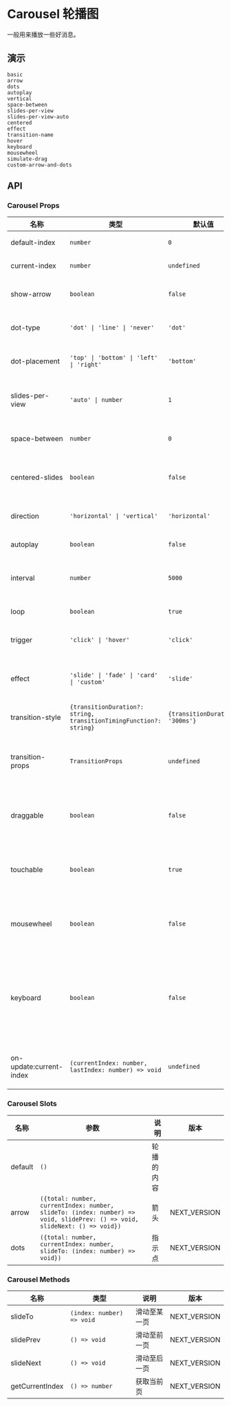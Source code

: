 # Carousel 轮播图

一般用来播放一些好消息。

## 演示

```demo
basic
arrow
dots
autoplay
vertical
space-between
slides-per-view
slides-per-view-auto
centered
effect
transition-name
hover
keyboard
mousewheel
simulate-drag
custom-arrow-and-dots
```

## API

### Carousel Props

| 名称 | 类型 | 默认值 | 说明 | 版本 |
| --- | --- | --- | --- | --- |
| default-index | `number` | `0` | 默认显示页 | NEXT_VERSION |
| current-index | `number` | `undefined` | 当前显示页 | NEXT_VERSION |
| show-arrow | `boolean` | `false` | 是否显示箭头按钮 | NEXT_VERSION |
| dot-type | `'dot' \| 'line' \| 'never'` | `'dot'` | 轮播指示点样式 | NEXT_VERSION |
| dot-placement | `'top' \| 'bottom' \| 'left' \| 'right'` | `'bottom'` | 轮播指示点位置 | NEXT_VERSION |
| slides-per-view | `'auto' \| number` | `1` | 每一页显示的轮播图数量 | NEXT_VERSION |
| space-between | `number` | `0` | 轮播图之间的间距 | NEXT_VERSION |
| centered-slides | `boolean` | `false` | 是否居中显示当前页轮播图 | NEXT_VERSION |
| direction | `'horizontal' \| 'vertical'` | `'horizontal'` | 轮播图显示的方向 |
| autoplay | `boolean` | `false` | 是否自动播放 |
| interval | `number` | `5000` | 自动播放的间隔（ms） |
| loop | `boolean` | `true` | 是否循环播放 | NEXT_VERSION |
| trigger | `'click' \| 'hover'` | `'click'` | 触发切换的方式 |
| effect | `'slide' \| 'fade' \| 'card' \| 'custom'` | `'slide'` | 轮播图切换时的过渡效果 | NEXT_VERSION |
| transition-style | `{transitionDuration?: string, transitionTimingFunction?: string}` | `{transitionDuration: '300ms'}` | 过渡效果的样式 | NEXT_VERSION |
| transition-props | `TransitionProps` | `undefined` | 自定义过渡效果属性，[参考](https://v3.cn.vuejs.org/api/built-in-components.html#transition) | NEXT_VERSION |
| draggable | `boolean` | `false` | 是否通过鼠标拖拽切换轮播图 | NEXT_VERSION |
| touchable | `boolean` | `true` | 是否通过触摸拖拽切换轮播图 | NEXT_VERSION |
| mousewheel | `boolean` | `false` | 是否通过鼠标滚轮切换轮播图 | NEXT_VERSION |
| keyboard | `boolean` | `false` | 是否通过按键切换轮播图，只有焦点在 Dots 上时才起作用 | NEXT_VERSION |
| on-update:current-index | `(currentIndex: number, lastIndex: number) => void` | `undefined` | 当前页变化时的回调函数 | NEXT_VERSION |

### Carousel Slots

| 名称    | 参数 | 说明 | 版本 |
| ------- | ---- | ---- | --- |
| default | `()` | 轮播的内容 |
| arrow | `({total: number, currentIndex: number, slideTo: (index: number) => void, slidePrev: () => void, slideNext: () => void})` | 箭头 | NEXT_VERSION |
| dots | `({total: number, currentIndex: number, slideTo: (index: number) => void})` | 指示点 | NEXT_VERSION |

### Carousel Methods

| 名称 | 类型 | 说明 | 版本 |
| --- | --- | --- | --- |
| slideTo | `(index: number) => void` | 滑动至某一页 | NEXT_VERSION |
| slidePrev | `() => void` | 滑动至前一页 | NEXT_VERSION |
| slideNext | `() => void` | 滑动至后一页 | NEXT_VERSION |
| getCurrentIndex | `() => number` | 获取当前页 | NEXT_VERSION |